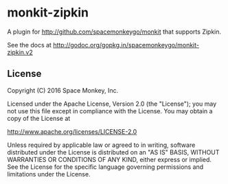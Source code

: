 # monkit-zipkin

A plugin for http://github.com/spacemonkeygo/monkit that supports Zipkin.

See the docs at http://godoc.org/gopkg.in/spacemonkeygo/monkit-zipkin.v2

## License

Copyright (C) 2016 Space Monkey, Inc.

Licensed under the Apache License, Version 2.0 (the "License");
you may not use this file except in compliance with the License.
You may obtain a copy of the License at

  http://www.apache.org/licenses/LICENSE-2.0

Unless required by applicable law or agreed to in writing, software
distributed under the License is distributed on an "AS IS" BASIS,
WITHOUT WARRANTIES OR CONDITIONS OF ANY KIND, either express or implied.
See the License for the specific language governing permissions and
limitations under the License.
